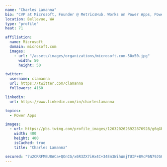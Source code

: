 ```yaml
---
name: "Charles Lamanna"
bio: "CVP at Microsoft, Founder @ MetricsHub. Works on Power Apps, Power Automate, Power Virtual Agent, Common Data Service and Dynamics 365."
location: Bellevue, WA
type: "profile"
heat: 71

affiliation:
  name: Microsoft
  domain: microsoft.com
  images:
    - url: "/assets/images/organizations/microsoft.com-50x50.jpg"
      width: 50
      height: 50

twitter:
  username: clamanna
  url: https://twitter.com/clamanna
  followers: 4160

linkedin:
  url: https://www.linkedin.com/in/charleslamanna

topics:
  - Power Apps

images:
  - url: https://pbs.twimg.com/profile_images/1263202626922876928/g6qGbHZ-_400x400.jpg
    width: 400
    height: 400
    isCached: true
    title: "Charles Lamanna"

secured: "7u2CRRFMBU8ACa+QOnCG/x6R3ZX7iHx4C+34Em3WihWmjTUIF+BVcP6N79JG0MVfQU4eJ6P0HJXr2IVlVC2bv8NlN3IV/aVPsbcyox/uyqsLT4KpjCY+soPztfAtqbFzDRvjpUKZ3wYHN78+EHBbMIIXzzacpNBWMMjk774ja8RjRZ8G579g0pvB18KugcSsQTWTlfEHN8zsiF9C8hdMhw5g25iG4piQsjAx/A3xE4GMBsy/KGTwYKtmApcPOLi5VO/6Pb5pWLKt+XtoyHbgwyJD6UTVKL2UkB+wSTsjzvLM9E4VQ9XVbCJHm6NZoxgN0ZpWIbyEEFiu08GkY7atHDmOGstL9zRUH0Yfr1EEcF5qudEO2EqYSxtuchh1LMzGXKvGvEwf79J9FIbvXMr/DaT6TsmJ4cTOLD6kZRv6YsQ=;cZ3uCcQinPsDwboxAN156w=="
---
```


